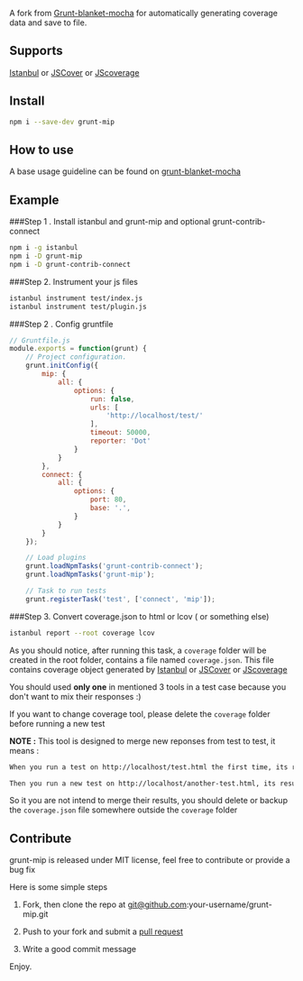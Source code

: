 A fork from [Grunt-blanket-mocha](https://github.com/GruntBlanketMocha/grunt-blanket-mocha) for automatically generating coverage data and save to file.

## Supports

[Istanbul](https://github.com/gotwarlost/istanbul) or [JSCover](https://github.com/tntim96/JSCover) or [JScoverage](https://www.npmjs.com/package/jscoverage)

## Install

```bash
npm i --save-dev grunt-mip
```

## How to use

A base usage guideline can be found on [grunt-blanket-mocha](https://github.com/GruntBlanketMocha/grunt-blanket-mocha#readme)

## Example

###Step 1 . Install istanbul and grunt-mip and optional grunt-contrib-connect

```bash
npm i -g istanbul
npm i -D grunt-mip
npm i -D grunt-contrib-connect
```

###Step 2. Instrument your js files

```bash
istanbul instrument test/index.js
istanbul instrument test/plugin.js
```

###Step 2 . Config gruntfile

```javascript
// Gruntfile.js
module.exports = function(grunt) {
	// Project configuration.
	grunt.initConfig({
		mip: {
			all: {
				options: {
					run: false,
					urls: [
						'http://localhost/test/'
					],
					timeout: 50000,
					reporter: 'Dot'
				}
			}
		},
		connect: {
			all: {
				options: {
					port: 80,
					base: '.',
				}
			}
		}
	});

	// Load plugins
	grunt.loadNpmTasks('grunt-contrib-connect');
	grunt.loadNpmTasks('grunt-mip');

	// Task to run tests
	grunt.registerTask('test', ['connect', 'mip']);
```

###Step 3. Convert coverage.json to html or lcov ( or something else)

```bash
istanbul report --root coverage lcov
```

As you should notice, after running this task, a ```coverage``` folder will be created in the root folder, contains a file named ```coverage.json```. This file contains coverage object generated by [Istanbul](https://github.com/gotwarlost/istanbul) or [JSCover](https://github.com/tntim96/JSCover) or [JScoverage](https://www.npmjs.com/package/jscoverage)

You should used **only one** in mentioned 3 tools in a test case because you don't want to mix their responses :)

If you want to change coverage tool, please delete the ```coverage``` folder before running a new test

**NOTE :** This tool is designed to merge new reponses from test to test, it means :

```bash
When you run a test on http://localhost/test.html the first time, its results is saved on coverage.json file

Then you run a new test on http://localhost/another-test.html, its results will be merged to the old results and saved to coverage.json
```
So it you are not intend to merge their results, you should delete or backup the ```coverage.json``` file somewhere outside the ```coverage``` folder

## Contribute

grunt-mip is released under MIT license, feel free to contribute or provide a bug fix

Here is some simple steps

1. Fork, then clone the repo at git@github.com:your-username/grunt-mip.git

2. Push to your fork and submit a [pull request](https://github.com/zudd/grunt-mip/compare/)

3. Write a good commit message


Enjoy.
